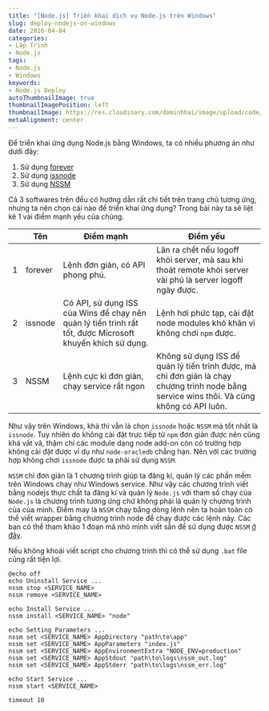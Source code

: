 ```yaml
---
title: "[Node.js] Triển khai dịch vụ Node.js trên Windows"
slug: deploy-nodejs-on-windows
date: 2016-04-04
categories:
- Lập Trình
- Node.js
tags:
- Node.js
- Windows
keywords:
- Node.js Deploy
autoThumbnailImage: true
thumbnailImagePosition: left
thumbnailImage: https://res.cloudinary.com/dominhhai/image/upload/code/nodejs_svg.svg
metaAlignment: center
---
```

Để triển khai ứng dụng Node.js bằng Windows, ta có nhiều phương án như dưới đây:

1. Sử dụng [forever](https://github.com/foreverjs/forever)
2. Sử dụng [issnode](https://github.com/tjanczuk/iisnode)
3. Sử dụng [NSSM](https://nssm.cc/)

Cả 3 softwares trên đều có hướng dẫn rất chi tiết trên trang chủ tương ứng, nhưng ta nên chọn cái nào để triển khai ứng dụng? Trong bài này ta sẽ liệt kê 1 vài điểm mạnh yếu của chúng.
<!--more-->

|     | Tên     | Điểm mạnh  | Điểm yếu  |
| --- | ------- | ----- | ----- |
|  1  | forever | Lệnh đơn giản, có API phong phú. | Lăn ra chết nếu logoff khỏi server, mà sau khi thoát remote khỏi server vài phú là server logoff ngày được.|
|  2  | issnode | Có API, sử dụng ISS của Wins để chạy nên quản lý tiến trình rất tốt, được Microsoft khuyến khích sử dụng. | Lệnh hơi phức tạp, cài đặt node modules khó khăn vì không chơi `npm` được. |
|  3  | NSSM    | Lệnh cực kì đơn giản, chạy service rất ngon | Không sử dụng ISS để quản lý tiến trình được, mà chỉ đơn giản là chạy chương trình node bằng service wins thôi. Và cũng không có API luôn. |

Như vậy trên Windows, khả thi vẫn là chọn `issnode` hoặc `NSSM` mà tốt nhất là `issnode`. Tuy nhiên do không cài đặt trực tiếp từ `npm` đơn giản được nên cũng khá vất vả, thậm chí các module dạng node add-on còn có trường hợp không cài đặt được ví dụ như `node-oracledb` chẳng hạn.
Nên với các trường hợp không chơi `issnode` được ta phải sử dụng `NSSM`.

`NSSM` chỉ đơn giản là 1 chương trình giúp ta đăng kí, quản lý các phần mềm trên Windows chạy như Windows service. Như vậy các chương trình viết bằng nodejs thực chất ta đăng kí và quản lý `Node.js` với tham số chạy của `Node.js` là chương trình tương ứng chứ không phải là quản lý chương trình của của mình. Điểm may là `NSSM` chạy bằng dòng lệnh nên ta hoàn toàn có thể viết wrapper bằng chương trình node để chạy được các lệnh này. Các bạn có thể tham khảo 1 đoạn mã nhỏ mình viết sẵn để sử dụng được `NSSM` [ở đây](https://github.com/dominhhai/node-nssm).

Nếu không khoái viết script cho chương trình thì có thể sử dụng `.bat` file cũng rất tiện lợi.
```
@echo off
echo Uninstall Service ...
nssm stop <SERVICE_NAME>
nssm remove <SERVICE_NAME>

echo Install Service ...
nssm install <SERVICE_NAME> "node"

echo Setting Parameters ...
nssm set <SERVICE_NAME> AppDirectory "path\to\app"
nssm set <SERVICE_NAME> AppParameters "index.js"
nssm set <SERVICE_NAME> AppEnvironmentExtra "NODE_ENV=production"
nssm set <SERVICE_NAME> AppStdout "path\to\logs\nssm_out.log"
nssm set <SERVICE_NAME> AppStderr "path\to\logs\nssm_err.log"

echo Start Service ...
nssm start <SERVICE_NAME>

timeout 10
```
